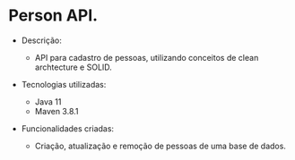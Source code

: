 # Person API.

* Descrição:
  * API para cadastro de pessoas, utilizando conceitos de clean archtecture e SOLID.

* Tecnologias utilizadas:
    * Java 11
    * Maven 3.8.1

* Funcionalidades criadas:
  * Criação, atualização e remoção de pessoas de uma base de dados.
